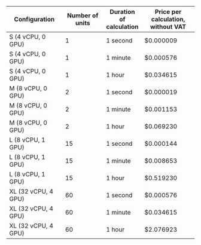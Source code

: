Configuration | Number of units |  Duration of <br>calculation | Price per calculation, <br>without VAT
----- | ---- | ---- | -----
S (4 vCPU, 0 GPU) | 1 | 1 second | $0.000009
S (4 vCPU, 0 GPU) | 1 | 1 minute | $0.000576
S (4 vCPU, 0 GPU) | 1 | 1 hour | $0.034615
M (8 vCPU, 0 GPU) | 2 | 1 second | $0.000019
M (8 vCPU, 0 GPU) | 2 | 1 minute | $0.001153
M (8 vCPU, 0 GPU) | 2 | 1 hour | $0.069230 
L (8 vCPU, 1 GPU) | 15 | 1 second | $0.000144
L (8 vCPU, 1 GPU) | 15 | 1 minute | $0.008653
L (8 vCPU, 1 GPU) | 15 | 1 hour | $0.519230
XL (32 vCPU, 4 GPU) | 60  | 1 second | $0.000576
XL (32 vCPU, 4 GPU) | 60 | 1 minute | $0.034615
XL (32 vCPU, 4 GPU) | 60  | 1 hour  | $2.076923